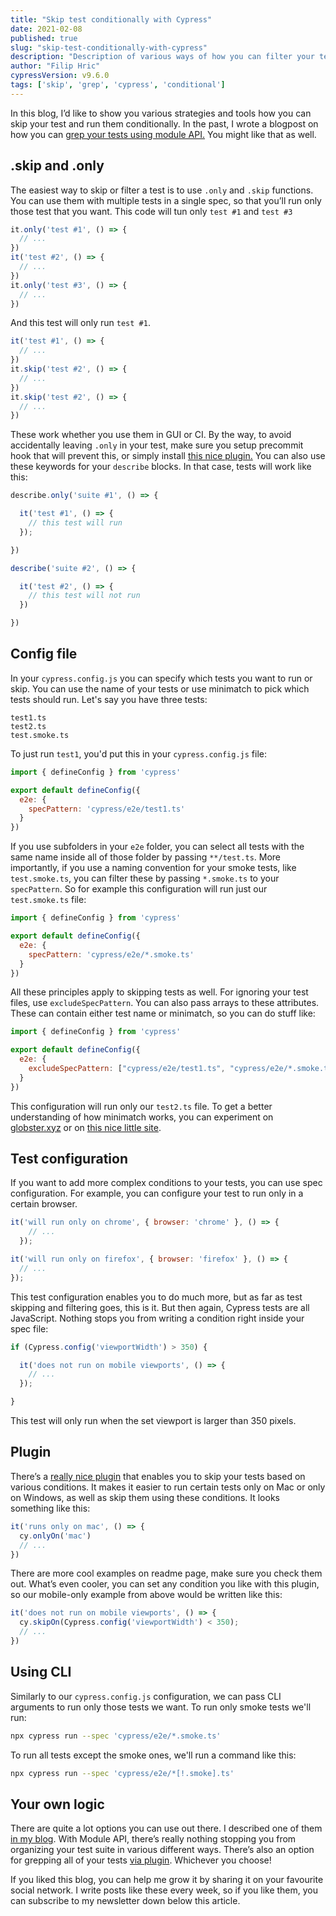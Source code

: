 ```yaml
---
title: "Skip test conditionally with Cypress"
date: 2021-02-08
published: true
slug: "skip-test-conditionally-with-cypress"
description: "Description of various ways of how you can filter your tests, run them based on a given condition or skip them altogether in Cypress."
author: "Filip Hric"
cypressVersion: v9.6.0
tags: ['skip', 'grep', 'cypress', 'conditional']
---
```

In this blog, I’d like to show you various strategies and tools how you can skip your test and run them conditionally. In the past, I wrote a blogpost on how you can [grep your tests using module API.](/test-grepping-in-cypress-using-module-api) You might like that as well.

## .skip and .only
The easiest way to skip or filter a test is to use `.only` and `.skip` functions. You can use them with multiple tests in a single spec, so that you’ll run only those test that you want. This code will tun only `test #1` and `test #3`
```js
it.only('test #1', () => {
  // ...
})
it('test #2', () => {
  // ...
})
it.only('test #3', () => {
  // ...
})
```
And this test will only run `test #1`.
```js
it('test #1', () => {
  // ...
})
it.skip('test #2', () => {
  // ...
})
it.skip('test #2', () => {
  // ...
})
```
These work whether you use them in GUI or CI. By the way, to avoid accidentally leaving `.only` in your test, make sure you setup precommit hook that will prevent this, or simply install [this nice plugin.](https://www.npmjs.com/package/stop-only) You can also use these keywords for your `describe` blocks. In that case, tests will work like this:
```js
describe.only('suite #1', () => {

  it('test #1', () => {
    // this test will run
  });

})

describe('suite #2', () => {

  it('test #2', () => {
    // this test will not run
  })

})
```
## Config file
In your `cypress.config.js` you can specify which tests you want to run or skip. You can use the name of your tests or use minimatch to pick which tests should run. Let's say you have three tests:
```plaintext
test1.ts
test2.ts
test.smoke.ts
```

To just run `test1`, you'd put this in your `cypress.config.js` file:

```js {cypress.config.js}
import { defineConfig } from 'cypress'

export default defineConfig({
  e2e: {
    specPattern: 'cypress/e2e/test1.ts'
  }
})
```
If you use subfolders in your `e2e` folder, you can select all tests with the same name inside all of those folder by passing `**/test.ts`. More importantly, if you use a naming convention for your smoke tests, like `test.smoke.ts`, you can filter these by passing `*.smoke.ts` to your `specPattern`. So for example this configuration will run just our `test.smoke.ts` file:
```js {cypress.config.js}
import { defineConfig } from 'cypress'

export default defineConfig({
  e2e: {
    specPattern: 'cypress/e2e/*.smoke.ts'
  }
})
```

 All these principles apply to skipping tests as well. For ignoring your test files, use `excludeSpecPattern`. You can also pass arrays to these attributes. These can contain either test name or minimatch, so you can do stuff like:
```js {cypress.config.js}
import { defineConfig } from 'cypress'

export default defineConfig({
  e2e: {
    excludeSpecPattern: ["cypress/e2e/test1.ts", "cypress/e2e/*.smoke.ts"]
  }
})
```
This configuration will run only our `test2.ts` file. To get a better understanding of how minimatch works, you can experiment on [globster.xyz](https://globster.xyz) or on [this nice little site](https://pthrasher.github.io/minimatch-test/).

## Test configuration
If you want to add more complex conditions to your tests, you can use spec configuration. For example, you can configure your test to run only in a certain browser.
```js
it('will run only on chrome', { browser: 'chrome' }, () => {
    // ...
  });

it('will run only on firefox', { browser: 'firefox' }, () => {
  // ...
});
```
This test configuration enables you to do much more, but as far as test skipping and filtering goes, this is it. But then again, Cypress tests are all JavaScript. Nothing stops you from writing a condition right inside your spec file:
```js
if (Cypress.config('viewportWidth') > 350) {

  it('does not run on mobile viewports', () => {
    // ...
  });

}
```
This test will only run when the set viewport is larger than 350 pixels.

## Plugin
There’s a [really nice plugin](https://github.com/cypress-io/cypress-skip-test) that enables you to skip your tests based on various conditions. It makes it easier to run certain tests only on Mac or only on Windows, as well as skip them using these conditions. It looks something like this:
```js
it('runs only on mac', () => {
  cy.onlyOn('mac')
  // ...
})
```
There are more cool examples on readme page, make sure you check them out. What’s even cooler, you can set any condition you like with this plugin, so our mobile-only example from above would be written like this:
```js
it('does not run on mobile viewports', () => {
  cy.skipOn(Cypress.config('viewportWidth') < 350);
  // ...
})
```

## Using CLI
Similarly to our `cypress.config.js` configuration, we can pass CLI arguments to run only those tests we want. To run only smoke tests we'll run:
```bash
npx cypress run --spec 'cypress/e2e/*.smoke.ts'
```
To run all tests except the smoke ones, we'll run a command like this:
```bash
npx cypress run --spec 'cypress/e2e/*[!.smoke].ts'
```

## Your own logic
There are quite a lot options you can use out there. I described one of them [in my blog](/test-grepping-in-cypress-using-module-api). With Module API, there’s really nothing stopping you from organizing your test suite in various different ways. There’s also an option for grepping all of your tests [via plugin](https://github.com/bahmutov/cypress-select-tests). Whichever you choose!

If you liked this blog, you can help me grow it by sharing it on your favourite social network. I write posts like these every week, so if you like them, you can subscribe to my newsletter down below this article.